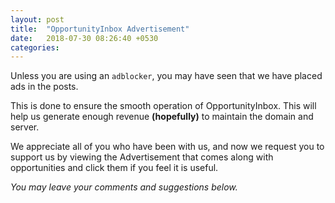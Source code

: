```yaml
---
layout: post
title:  "OpportunityInbox Advertisement"
date:   2018-07-30 08:26:40 +0530
categories:
---
```


Unless you are using an `adblocker`, you may have seen that we have placed ads in the posts.


This is done to ensure the smooth operation of OpportunityInbox. This will help us generate enough revenue __(hopefully)__ to maintain the domain and server.


We appreciate all of you who have been with us, and now we request you to support us by viewing the Advertisement that comes along with opportunities and click them if you feel it is useful.


*You may leave your comments and suggestions below.*
